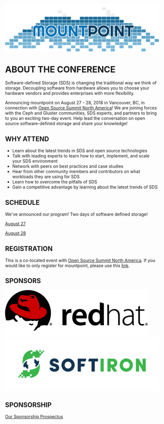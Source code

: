 <link rel="stylesheet" href="style.css">

<img src="images/logo.svg" id="logo" alt="Mountpoint" />

# ABOUT THE CONFERENCE
Software-defined Storage (SDS) is changing the traditional way we think of storage. Decoupling software from hardware allows you to choose your hardware vendors and provides enterprises with more flexibility. 

Announcing mountpoint on August 27 - 28, 2018 in Vancouver, BC, in connection with [Open Source Summit North America](https://events.linuxfoundation.org/events/open-source-summit-north-america-2018/)!
We are joining forces with the Ceph and Gluster communities, SDS experts, and partners to bring to you an exciting two-day event. Help lead the conversation on open source software-defined storage and share your knowledge! 

## WHY ATTEND
- Learn about the latest trends in SDS and open source technologies
- Talk with leading experts to learn how to start, implement, and scale your SDS environment
- Network with peers on best practices and case studies 
- Hear from other community members and contributors on what workloads they are using for SDS
- Learn how to overcome the pitfalls of SDS 
- Gain a competitive advantage by learning about the latest trends of SDS 

## SCHEDULE
We've announced our program! 
Two days of software defined storage! 

[August 27](/schedule-day1)

[August 28](/schedule-day2)

## REGISTRATION
This is a co-located event with [Open Source Summit North America](https://events.linuxfoundation.org/events/open-source-summit-north-america-2018/program/co-located-events/). If you would like to only register for mountpoint, please use this [link](http://www.regonline.com/mountpoint2018).

## SPONSORS 
<img src="images/Logo_RH_RGB_Default.png" alt="Red Hat" />
<img src="images/SOFI-inline-CMYK_full_colour.png" alt="Softiron" />

## SPONSORSHIP
[Our Sponsorship Prospectus](/sponsor)

